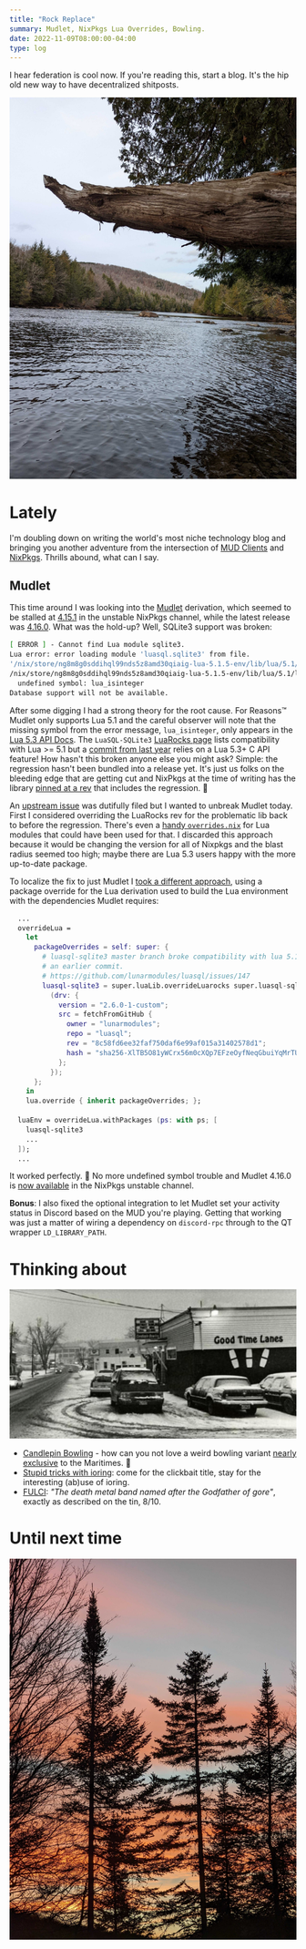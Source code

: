 ```yaml
---
title: "Rock Replace"
summary: Mudlet, NixPkgs Lua Overrides, Bowling.
date: 2022-11-09T08:00:00-04:00
type: log
---
```


I hear federation is cool now. If you're reading this, start a blog. It's the
hip old new way to have decentralized shitposts.

![Lake view](./lakeview.jpg)

# Lately

I'm doubling down on writing the world's most niche technology blog and
bringing you another adventure from the intersection of [MUD Clients] and
[NixPkgs]. Thrills abound, what can I say.

[MUD clients]: https://mud.fandom.com/wiki/MUD_client
[NixPkgs]: https://github.com/NixOS/nixpkgs

## Mudlet

This time around I was looking into the [Mudlet] derivation, which seemed to be
stalled at [4.15.1] in the unstable NixPkgs channel, while the latest release was
[4.16.0]. What was the hold-up? Well, SQLite3 support was broken:

```bash
[ ERROR ] - Cannot find Lua module sqlite3.
Lua error: error loading module 'luasql.sqlite3' from file.
'/nix/store/ng8m8g0sddihql99nds5z8amd30qiaig-lua-5.1.5-env/lib/lua/5.1/luasql/sqlite3.so':
/nix/store/ng8m8g0sddihql99nds5z8amd30qiaig-lua-5.1.5-env/lib/lua/5.1/luasql/sqlite3.so: 
  undefined symbol: lua_isinteger
Database support will not be available.
```

After some digging I had a strong theory for the root cause. For Reasons:tm:
Mudlet only supports Lua 5.1 and the careful observer will note that the missing
symbol from the error message, `lua_isinteger`, only appears in the [Lua 5.3
API Docs]. The `LuaSQL-SQLite3` [LuaRocks page][luasql-sqlite3] lists
compatibility with Lua >= 5.1 but a [commit from last year][regression] relies
on a Lua 5.3+ C API feature! How hasn't this broken anyone else you might ask?
Simple: the regression hasn't been bundled into a release yet. It's just us
folks on the bleeding edge that are getting cut and NixPkgs at the time of
writing has the library [pinned at a rev] that includes the regression. :knife:

An [upstream issue] was dutifully filed but I wanted to unbreak Mudlet
today. First I considered overriding the LuaRocks rev for the problematic lib
back to before the regression. There's even a [handy
`overrides.nix`][lua-modules-overrides] for Lua modules that could have been
used for that. I discarded this approach because it would be changing the
version for all of Nixpkgs and the blast radius seemed too high; maybe there are
Lua 5.3 users happy with the more up-to-date package.

To localize the fix to just Mudlet I [took a different approach][fix commit],
using a package override for the Lua derivation used to build the Lua
environment with the dependencies Mudlet requires:
```nix
  ...
  overrideLua =
    let
      packageOverrides = self: super: {
        # luasql-sqlite3 master branch broke compatibility with lua 5.1. Pin to
        # an earlier commit.
        # https://github.com/lunarmodules/luasql/issues/147
        luasql-sqlite3 = super.luaLib.overrideLuarocks super.luasql-sqlite3
          (drv: {
            version = "2.6.0-1-custom";
            src = fetchFromGitHub {
              owner = "lunarmodules";
              repo = "luasql";
              rev = "8c58fd6ee32faf750daf6e99af015a31402578d1";
              hash = "sha256-XlTB5O81yWCrx56m0cXQp7EFzeOyfNeqGbuiYqMrTUk=";
            };
          });
      };
    in
    lua.override { inherit packageOverrides; };

  luaEnv = overrideLua.withPackages (ps: with ps; [
    luasql-sqlite3
    ...
  ]);
  ...
```

It worked perfectly. :tada: No more undefined symbol trouble and Mudlet 4.16.0 is
[now available][nixpkgs-search] in the NixPkgs unstable channel.

**Bonus**: I also fixed the optional integration to let Mudlet set your activity
status in Discord based on the MUD you're playing. Getting that working was just
a matter of wiring a dependency on `discord-rpc` through to the QT wrapper
`LD_LIBRARY_PATH`.

[Mudlet]: https://mudlet.org/
[4.16.0]: https://github.com/Mudlet/Mudlet/releases/tag/Mudlet-4.16.0
[4.15.1]: https://github.com/Mudlet/Mudlet/releases/tag/Mudlet-4.15.1
[Lua 5.3 API Docs]: https://www.lua.org/manual/5.3/manual.html#lua_isinteger
[luasql-sqlite3]: https://luarocks.org/modules/tomasguisasola/luasql-sqlite3
[regression]: https://github.com/lunarmodules/luasql/commit/ad59e6bf09b1eab5df02a7bc2bca056222a26030
[pinned at a rev]: https://github.com/NixOS/nixpkgs/blob/c588a77cd54fbdbe874ddd1e63656d5fd69c6ae6/pkgs/development/lua-modules/generated-packages.nix#L2164-L2185
[upstream issue]: https://github.com/lunarmodules/luasql/issues/147
[lua-modules-overrides]: https://github.com/NixOS/nixpkgs/blob/fbec74286dd682720703fc455ec650c0a8552dbf/pkgs/development/lua-modules/overrides.nix#L352-L356
[fix commit]: https://github.com/NixOS/nixpkgs/pull/199944/commits/ae5ed8ce226db3913adf7b1107487f53bd8c69da
[nixpkgs-search]: https://search.nixos.org/packages?channel=unstable&show=mudlet&from=0&size=50&sort=relevance&type=packages&query=mudlet

# Thinking about

![Candlepin Bowling](./candlepin.png)

* [Candlepin Bowling] - how can you not love a weird bowling variant [nearly
  exclusive] to the Maritimes. :bowling: 
* [Stupid tricks with ioring]: come for the clickbait title, stay for the
  interesting (ab)use of ioring.
* [FULCI]: _"The death metal band named after the Godfather of gore"_, exactly as
  described on the tin, 8/10.

[Candlepin Bowling]: https://en.wikipedia.org/wiki/Candlepin_bowling
[nearly exclusive]: https://en.wikipedia.org/wiki/Candlepin_bowling#/media/File:20190514_Candlepin_states_and_provinces.png
[Stupid tricks with ioring]: https://wjwh.eu/posts/2021-10-01-no-syscall-server-iouring.html
[FULCI]: https://fulcicult.bandcamp.com/album/exhumed-information


# Until next time

![Sunset view](./sunset.jpg)
